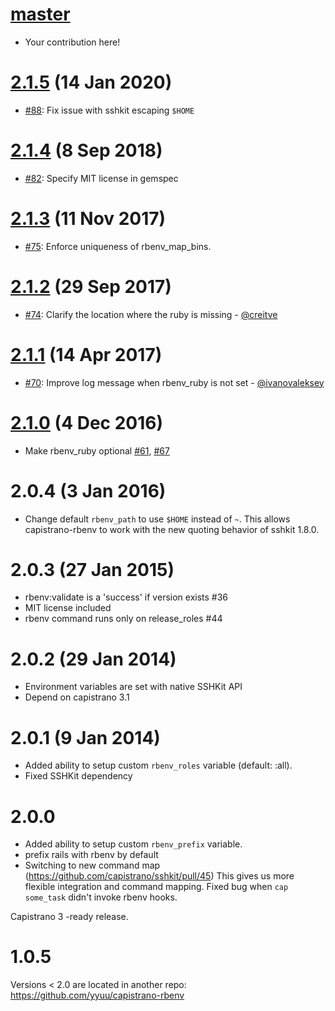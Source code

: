 # [master][]

* Your contribution here!

# [2.1.5][] (14 Jan 2020)

* [#88](https://github.com/capistrano/rbenv/pull/88): Fix issue with sshkit escaping `$HOME`

# [2.1.4][] (8 Sep 2018)

* [#82](https://github.com/capistrano/rbenv/pull/82): Specify MIT license in gemspec

# [2.1.3][] (11 Nov 2017)

* [#75](https://github.com/capistrano/rbenv/pull/75): Enforce uniqueness of rbenv_map_bins.

# [2.1.2][] (29 Sep 2017)

* [#74](https://github.com/capistrano/rbenv/pull/74): Clarify the location where the ruby is missing - [@creitve](https://github.com/creitve)

# [2.1.1][] (14 Apr 2017)

* [#70](https://github.com/capistrano/rbenv/pull/70): Improve log message when rbenv_ruby is not set - [@ivanovaleksey](https://github.com/ivanovaleksey)

# [2.1.0][] (4 Dec 2016)

* Make rbenv_ruby optional [#61](https://github.com/capistrano/rbenv/issues/61), [#67](https://github.com/capistrano/rbenv/pull/67)

# 2.0.4 (3 Jan 2016)

* Change default `rbenv_path` to use `$HOME` instead of `~`. This allows
  capistrano-rbenv to work with the new quoting behavior of sshkit 1.8.0.

# 2.0.3 (27 Jan 2015)

* rbenv:validate is a 'success' if version exists #36
* MIT license included
* rbenv command runs only on release_roles #44

# 2.0.2 (29 Jan 2014)

* Environment variables are set with native SSHKit API
* Depend on capistrano 3.1

# 2.0.1 (9 Jan 2014)

* Added ability to setup custom `rbenv_roles` variable (default: :all).
* Fixed SSHKit dependency

# 2.0.0

* Added ability to setup custom `rbenv_prefix` variable.
* prefix rails with rbenv by default
* Switching to new command map (https://github.com/capistrano/sshkit/pull/45)
  This gives us more flexible integration and command mapping.
  Fixed bug when `cap some_task` didn't invoke rbenv hooks.

Capistrano 3 -ready release.

# 1.0.5

Versions < 2.0 are located in another repo: https://github.com/yyuu/capistrano-rbenv


[master]: https://github.com/capistrano/rbenv/compare/v2.1.5...HEAD
[2.1.5]: https://github.com/capistrano/rbenv/compare/v2.1.4...v2.1.5
[2.1.4]: https://github.com/capistrano/rbenv/compare/v2.1.3...v2.1.4
[2.1.3]: https://github.com/capistrano/rbenv/compare/v2.1.2...v2.1.3
[2.1.2]: https://github.com/capistrano/rbenv/compare/v2.1.1...v2.1.2
[2.1.1]: https://github.com/capistrano/rbenv/compare/v2.1.0...v2.1.1
[2.1.0]: https://github.com/capistrano/rbenv/compare/v2.0.4...v2.1.0
